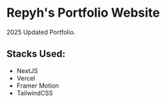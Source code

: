 # Repyh's Portfolio Website

2025 Updated Portfolio.

## Stacks Used:
- NextJS
- Vercel
- Framer Motion
- TailwindCSS